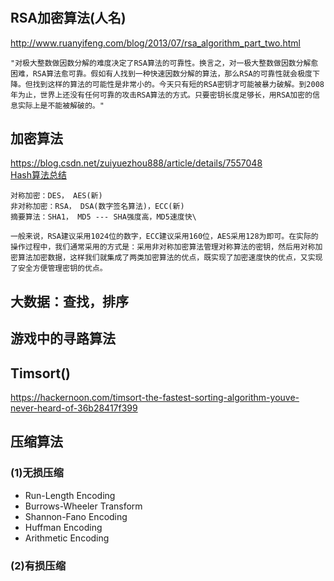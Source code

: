 #

## RSA加密算法(人名)

<http://www.ruanyifeng.com/blog/2013/07/rsa_algorithm_part_two.html>

    "对极大整数做因数分解的难度决定了RSA算法的可靠性。换言之，对一极大整数做因数分解愈困难，RSA算法愈可靠。假如有人找到一种快速因数分解的算法，那么RSA的可靠性就会极度下降。但找到这样的算法的可能性是非常小的。今天只有短的RSA密钥才可能被暴力破解。到2008年为止，世界上还没有任何可靠的攻击RSA算法的方式。只要密钥长度足够长，用RSA加密的信息实际上是不能被解破的。"

## 加密算法

<https://blog.csdn.net/zuiyuezhou888/article/details/7557048>  
[Hash算法总结](https://www.jianshu.com/p/bf1d7eee28d0)

    对称加密：DES， AES(新)
    非对称加密：RSA， DSA(数字签名算法)，ECC(新)
    摘要算法：SHA1， MD5 --- SHA强度高，MD5速度快\

    一般来说，RSA建议采用1024位的数字，ECC建议采用160位，AES采用128为即可。在实际的操作过程中，我们通常采用的方式是：采用非对称加密算法管理对称算法的密钥，然后用对称加密算法加密数据，这样我们就集成了两类加密算法的优点，既实现了加密速度快的优点，又实现了安全方便管理密钥的优点。

## 大数据：查找，排序

## 游戏中的寻路算法

## Timsort()

<https://hackernoon.com/timsort-the-fastest-sorting-algorithm-youve-never-heard-of-36b28417f399>

## 压缩算法

### (1)无损压缩

+ Run-Length Encoding
+ Burrows-Wheeler Transform
+ Shannon-Fano Encoding
+ Huffman Encoding
+ Arithmetic Encoding

### (2)有损压缩


